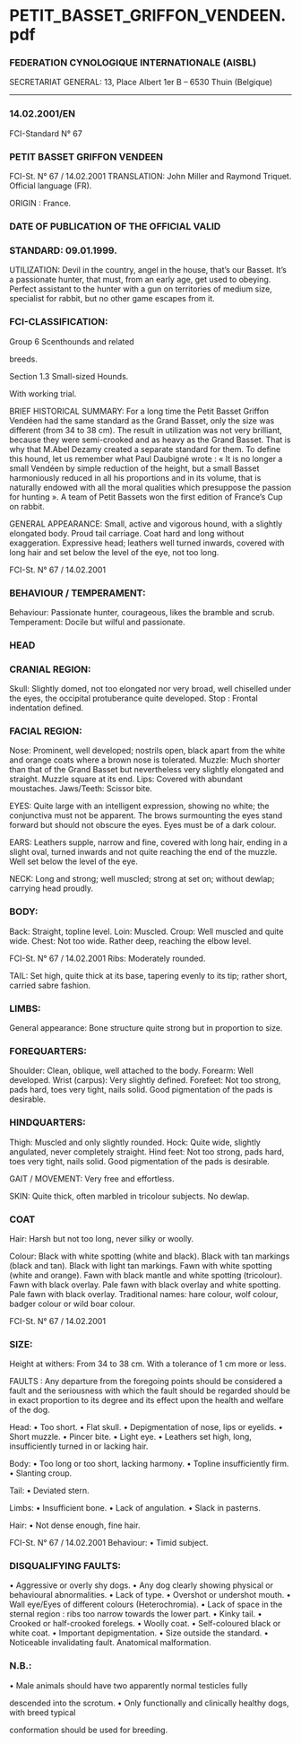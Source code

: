# PETIT_BASSET_GRIFFON_VENDEEN.pdf


### FEDERATION CYNOLOGIQUE INTERNATIONALE (AISBL)


SECRETARIAT GENERAL: 13, Place Albert 1er  B – 6530 Thuin (Belgique)
______________________________________________________________________________

### 14.02.2001/EN



FCI-Standard N° 67

### PETIT BASSET GRIFFON VENDEEN




FCI-St. N° 67 / 14.02.2001
TRANSLATION: John Miller and Raymond Triquet.  Official
language (FR).

ORIGIN : France.

### DATE OF PUBLICATION OF THE OFFICIAL VALID



### STANDARD: 09.01.1999.



UTILIZATION: Devil in the country, angel in the house, that’s our
Basset.  It’s a passionate hunter, that must, from an early age, get
used to obeying. Perfect assistant to the hunter with a gun on
territories of medium size, specialist for rabbit, but no other game
escapes from it.

### FCI-CLASSIFICATION:


Group 6
Scenthounds and related



breeds.



Section 1.3 Small-sized Hounds.

With working trial.



BRIEF HISTORICAL SUMMARY: For a long time the Petit
Basset Griffon Vendéen had the same standard as the Grand Basset,
only the size was different (from 34 to 38 cm).  The result in
utilization was not very brilliant, because they were semi-crooked
and as heavy as the Grand Basset.  That is why that M.Abel Dezamy
created a separate standard for them.  To define this hound, let us
remember what Paul Daubigné wrote : « It is no longer a small
Vendéen by simple reduction of the height, but a small Basset
harmoniously reduced in all his proportions and in its volume, that is
naturally endowed with all the moral qualities which presuppose the
passion for hunting ».  A team of Petit Bassets won the first edition
of France’s Cup on rabbit.

GENERAL APPEARANCE: Small, active and vigorous hound,
with a slightly elongated body.  Proud tail carriage.  Coat hard and
long without exaggeration.  Expressive head; leathers well turned
inwards, covered with long hair and set below the level of the eye,
not too long.


FCI-St. N° 67 / 14.02.2001

### BEHAVIOUR / TEMPERAMENT:


Behaviour: Passionate hunter, courageous, likes the bramble and
scrub.
Temperament: Docile but wilful and passionate.

### HEAD



### CRANIAL REGION:


Skull: Slightly domed, not too elongated nor very broad, well
chiselled under the eyes, the occipital protuberance quite developed.
Stop : Frontal indentation defined.

### FACIAL REGION:


Nose: Prominent, well developed; nostrils open, black apart from the
white and orange coats where a brown nose is tolerated.
Muzzle: Much shorter than that of the Grand Basset but nevertheless
very slightly elongated and straight.  Muzzle square at its end.
Lips: Covered with abundant moustaches.
Jaws/Teeth: Scissor bite.

EYES: Quite large with an intelligent expression, showing no white;
the conjunctiva must not be apparent.  The brows surmounting the
eyes stand forward but should not obscure the eyes. Eyes must be of
a dark colour.

EARS: Leathers supple, narrow and fine, covered with long hair,
ending in a slight oval, turned inwards and not quite reaching the end
of the muzzle.  Well set below the level of the eye.

NECK: Long and strong; well muscled; strong at set on; without
dewlap; carrying head proudly.

### BODY:


Back: Straight, topline level.
Loin: Muscled.
Croup: Well muscled and quite wide.
Chest: Not too wide.  Rather deep, reaching the elbow level.


FCI-St. N° 67 / 14.02.2001
Ribs: Moderately rounded.

TAIL: Set high, quite thick at its base, tapering evenly to its tip;
rather short, carried sabre fashion.

### LIMBS:


General appearance: Bone structure quite strong but in proportion to
size.

### FOREQUARTERS:


Shoulder: Clean, oblique, well attached to the body.
Forearm: Well developed.
Wrist (carpus): Very slightly defined.
Forefeet: Not too strong, pads hard, toes very tight, nails solid.  Good
pigmentation of the pads is desirable.

### HINDQUARTERS:


Thigh: Muscled and only slightly rounded.
Hock: Quite wide, slightly angulated, never completely straight.
Hind feet: Not too strong, pads hard, toes very tight, nails solid.
Good pigmentation of the pads is desirable.

GAIT / MOVEMENT: Very free and effortless.

SKIN: Quite thick, often marbled in tricolour subjects.  No dewlap.

### COAT


Hair: Harsh but not too long, never silky or woolly.

Colour: Black with white spotting (white and black).  Black with tan
markings (black and tan).  Black with light tan markings.  Fawn with
white spotting (white and orange).  Fawn with black mantle and
white spotting (tricolour).  Fawn with black overlay.  Pale fawn with
black overlay and white spotting.  Pale fawn with black overlay.
Traditional names: hare colour, wolf colour, badger colour or wild
boar colour.




FCI-St. N° 67 / 14.02.2001


### SIZE:


Height at withers: From 34 to 38 cm.
With a tolerance of 1 cm more or less.

FAULTS : Any departure from the foregoing points should be
considered a fault and the seriousness with which the fault should be
regarded should be in exact proportion to its degree and its effect
upon the health and welfare of the dog.

Head:
• Too short.
• Flat skull.
• Depigmentation of nose, lips or eyelids.
• Short muzzle.
• Pincer bite.
• Light eye.
• Leathers set high, long, insufficiently turned in or lacking hair.

Body:
• Too long or too short, lacking harmony.
• Topline insufficiently firm.
• Slanting croup.

Tail:
• Deviated stern.

Limbs:
• Insufficient bone.
• Lack of angulation.
• Slack in pasterns.

Hair:
• Not dense enough, fine hair.




FCI-St. N° 67 / 14.02.2001
Behaviour:
• Timid subject.

### DISQUALIFYING FAULTS:


• Aggressive or overly shy dogs.
• Any dog clearly showing physical or behavioural abnormalities.
• Lack of type.
• Overshot or undershot mouth.
• Wall eye/Eyes of different colours (Heterochromia).
• Lack of space in the sternal region : ribs too narrow towards the
lower part.
• Kinky tail.
• Crooked or half-crooked forelegs.
• Woolly coat.
• Self-coloured black or white coat.
• Important depigmentation.
• Size outside the standard.
• Noticeable invalidating fault.  Anatomical malformation.

### N.B.:


• Male animals should have two apparently normal testicles fully

descended into the scrotum.
• Only functionally and clinically healthy dogs, with breed typical

conformation should be used for breeding.






